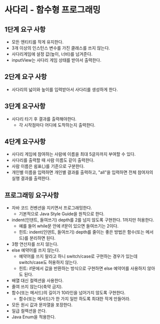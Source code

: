 # 사다리 - 함수형 프로그래밍

## 1단계 요구 사항

- 모든 엔티티를 작게 유지한다.
- 3개 이상의 인스턴스 변수를 가진 클래스를 쓰지 않는다.
- 사다리게임에 설정 값(높이, 너비)를 넘겨준다.
- inputView는 사다리 게임 상태를 받아서 출력한다.

## 2단계 요구 사항

- 사다리의 넓이와 높이를 입력받아서 사다리를 생성하게 한다.

## 3단계 요구사항

- 사다리 타기 후 결과를 출력해야한다.
  - 각 시작점마다 어디에 도착하는지 출력한다.

## 4단계 요구사항

- 사다리 게임에 참여하는 사람에 이름을 최대 5글자까지 부여할 수 있다. 
- 사다리를 출력할 때 사람 이름도 같이 출력한다.
- 사람 이름은 쉼표(,)를 기준으로 구분한다.
- 개인별 이름을 입력하면 개인별 결과를 출력하고, "all"을 입력하면 전체 참여자의 실행 결과를 출력한다.

## 프로그래밍 요구사항

- 자바 코드 컨벤션을 지키면서 프로그래밍한다. 
  - 기본적으로 Java Style Guide을 원칙으로 한다. 
- indent(인덴트, 들여쓰기) depth를 2를 넘지 않도록 구현한다. 1까지만 허용한다. 
  - 예를 들어 while문 안에 if문이 있으면 들여쓰기는 2이다. 
  - 힌트: indent(인덴트, 들여쓰기) depth를 줄이는 좋은 방법은 함수(또는 메서드)를 분리하면 된다. 
- 3항 연산자를 쓰지 않는다. 
- else 예약어를 쓰지 않는다. 
  - 예약어를 쓰지 말라고 하니 switch/case로 구현하는 경우가 있는데 switch/case도 허용하지 않는다. 
  - 힌트: if문에서 값을 반환하는 방식으로 구현하면 else 예약어를 사용하지 않아도 된다. 
- 배열 대신 컬렉션을 사용한다. 
- 줄여 쓰지 않는다(축약 금지). 
- 함수(또는 메서드)의 길이가 10라인을 넘어가지 않도록 구현한다. 
  - 함수(또는 메서드)가 한 가지 일만 하도록 최대한 작게 만들어라. 
- 모든 원시 값과 문자열을 포장한다. 
- 일급 컬렉션을 쓴다. 
- Java Enum을 적용한다.